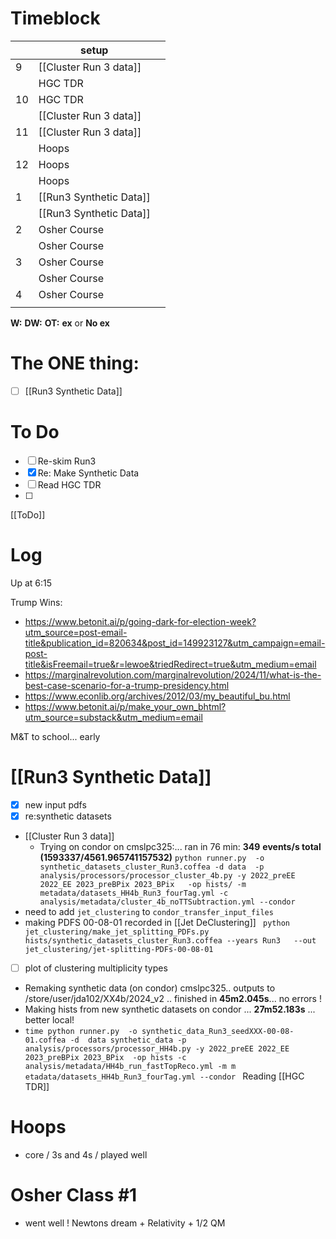 # Timeblock

|     | setup                   |     |
| --- | ----------------------- | --- |
| 9   | [[Cluster Run 3 data]]  |     |
|     | HGC TDR                 |     |
| 10  | HGC TDR                 |     |
|     | [[Cluster Run 3 data]]  |     |
| 11  | [[Cluster Run 3 data]]  |     |
|     | Hoops                   |     |
| 12  | Hoops                   |     |
|     | Hoops                   |     |
| 1   | [[Run3 Synthetic Data]] |     |
|     | [[Run3 Synthetic Data]] |     |
| 2   | Osher Course            |     |
|     | Osher Course            |     |
| 3   | Osher Course            |     |
|     | Osher Course            |     |
| 4   | Osher Course            |     |
|     |                         |     |

**W:**
**DW:**
**OT:**
**ex** or **No ex**

# The ONE thing: 
- [ ] [[Run3 Synthetic Data]]


# To Do
- [ ] Re-skim Run3
- [x] Re: Make Synthetic Data
- [ ] Read HGC TDR
- [ ] 

[[ToDo]]

# Log

Up at 6:15

Trump Wins: 
- https://www.betonit.ai/p/going-dark-for-election-week?utm_source=post-email-title&publication_id=820634&post_id=149923127&utm_campaign=email-post-title&isFreemail=true&r=lewoe&triedRedirect=true&utm_medium=email
- https://marginalrevolution.com/marginalrevolution/2024/11/what-is-the-best-case-scenario-for-a-trump-presidency.html
- https://www.econlib.org/archives/2012/03/my_beautiful_bu.html
- https://www.betonit.ai/p/make_your_own_bhtml?utm_source=substack&utm_medium=email

M&T to school... early 



# [[Run3 Synthetic Data]]
- [x] new input pdfs
- [x] re:synthetic datasets
- [[Cluster Run 3 data]]
	- Trying on condor on cmslpc325:... ran in 76 min:  **349** **events/s total (****1593337****/****4561.965741157532****)**
	`python runner.py  -o synthetic_datasets_cluster_Run3.coffea -d data  -p analysis/processors/processor_cluster_4b.py -y 2022_preEE 2022_EE 2023_preBPix 2023_BPix   -op hists/ -m metadata/datasets_HH4b_Run3_fourTag.yml -c analysis/metadata/cluster_4b_noTTSubtraction.yml --condor `
- need to add `jet_clustering` to `condor_transfer_input_files`
- making PDFS 00-08-01 recorded in [[Jet DeClustering]]
	` python  jet_clustering/make_jet_splitting_PDFs.py hists/synthetic_datasets_cluster_Run3.coffea --years Run3   --out jet_clustering/jet-splitting-PDFs-00-08-01`
- [ ] plot of clustering multiplicity types 
- Remaking synthetic data (on condor) cmslpc325.. outputs to /store/user/jda102/XX4b/2024_v2 .. finished in **45m2.045s**... no errors ! 
- Making hists from new synthetic datasets on condor ... **27m52.183s** ... better local!
- ` time python runner.py  -o synthetic_data_Run3_seedXXX-00-08-01.coffea -d  data synthetic_data -p analysis/processors/processor_HH4b.py -y 2022_preEE 2022_EE 2023_preBPix 2023_BPix  -op hists -c analysis/metadata/HH4b_run_fastTopReco.yml -m m
etadata/datasets_HH4b_Run3_fourTag.yml --condor  `
Reading [[HGC TDR]]

# Hoops 
- core / 3s and 4s / played well 


# Osher Class #1 
- went well ! Newtons dream + Relativity + 1/2 QM 

